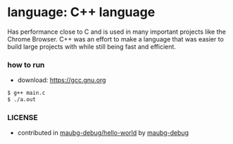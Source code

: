 <!-- REQUIRED -->
# language: C++ language

<!-- REQUIRED -->
Has performance close to C and is used in many important projects like the Chrome Browser. C++ was an effort to make a language that was easier to build large projects with while still being fast and efficient.

### how to run


<!-- NOT REQUIRED -->
<!-- ANY EXTRA THINGS LIKE:
    HOW TO DOWNLOAD LANGUAGE
    ANY NOTES
    ... -->

* download: https://gcc.gnu.org

<!-- REQUIRED -->
```sh
$ g++ main.c
$ ./a.out
```

<!-- REQUIRED -->
### LICENSE

* contributed in [maubg-debug/hello-world](https://github.com/maubg-debug/hello-world) by [maubg-debug](https://github.com/maubg-debug)